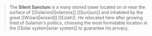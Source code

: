 > The **Silent Sanctum** is a many storied tower located on or near the surface of [[Golarion|Golarions]] [[Sun|sun]] and inhabited by the great [[Wizard|wizard]] [[Eziah]]. He relocated here after growing tired of Golarion's politics, choosing the most formidable location in the [[Solar system|solar system]] to guarantee his privacy.







